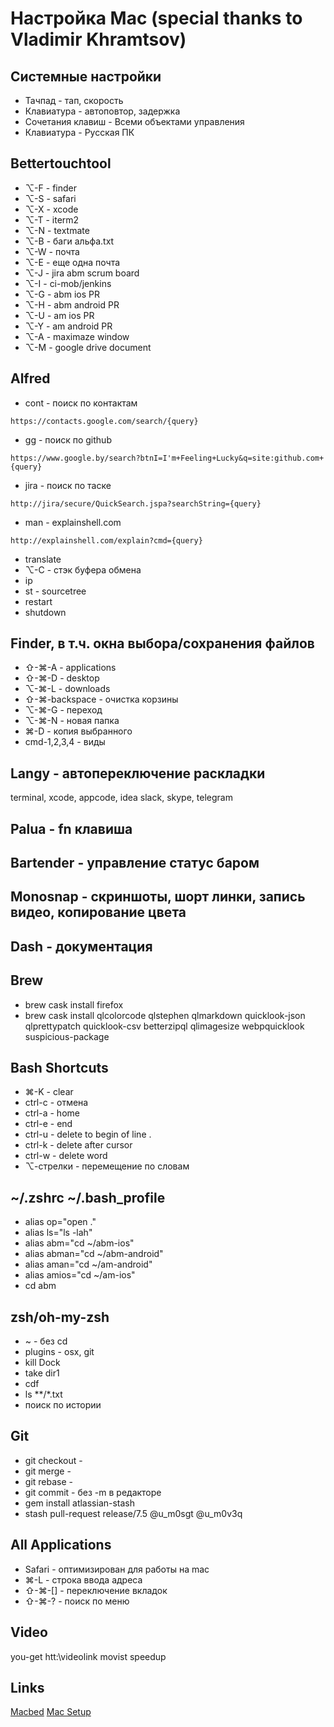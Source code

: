 # Настройка Mac (special thanks to Vladimir Khramtsov)

## Системные настройки
  * Тачпад - тап, скорость
  * Клавиатура - автоповтор, задержка
  * Сочетания клавиш - Всеми объектами управления
  * Клавиатура - Русская ПК

## Bettertouchtool
  * ⌥-F - finder
  * ⌥-S - safari
  * ⌥-X - xcode
  * ⌥-T - iterm2
  * ⌥-N - textmate
  * ⌥-B - баги альфа.txt
  * ⌥-W - почта
  * ⌥-E - еще одна почта
  * ⌥-J - jira abm scrum board
  * ⌥-I - ci-mob/jenkins
  * ⌥-G - abm ios PR
  * ⌥-H - abm android PR
  * ⌥-U - am ios PR
  * ⌥-Y - am android PR
  * ⌥-A - maximaze window
  * ⌥-M - google drive document

## Alfred
  * cont - поиск по контактам
  ```
  https://contacts.google.com/search/{query}
  ```
  * gg - поиск по github
  ```
  https://www.google.by/search?btnI=I'm+Feeling+Lucky&q=site:github.com+{query}
  ```
  * jira - поиск по таске
  ```
  http://jira/secure/QuickSearch.jspa?searchString={query}
  ```
  * man - explainshell.com
  ```
  http://explainshell.com/explain?cmd={query}
  ```
  * translate
  * ⌥-C - стэк буфера обмена
  * ip
  * st - sourcetree
  * restart
  * shutdown

## Finder, в т.ч. окна выбора/сохранения файлов
  * ⇧-⌘-A - applications
  * ⇧-⌘-D - desktop
  * ⌥-⌘-L - downloads
  * ⇧-⌘-backspace - очистка корзины
  * ⌥-⌘-G - переход
  * ⌥-⌘-N - новая папка
  * ⌘-D - копия выбранного 
  * cmd-1,2,3,4 - виды

## Langy - автопереключение раскладки 
terminal, xcode, appcode, idea
slack, skype, telegram

## Palua - fn клавиша
## Bartender - управление статус баром
## Monosnap - скриншоты, шорт линки, запись видео, копирование цвета
## Dash - документация

## Brew
  * brew cask install firefox
  * brew cask install qlcolorcode qlstephen qlmarkdown quicklook-json qlprettypatch quicklook-csv betterzipql qlimagesize webpquicklook suspicious-package

## Bash Shortcuts
  * ⌘-K - clear
  * ctrl-c - отмена
  * ctrl-a - home
  * ctrl-e - end
  * ctrl-u - delete to begin of line .
  * ctrl-k - delete after cursor
  * ctrl-w - delete word
  * ⌥-стрелки - перемещение по словам

## ~/.zshrc ~/.bash_profile
  * alias op="open ."
  * alias ls="ls -lah"
  * alias abm="cd ~/abm-ios"
  * alias abman="cd ~/abm-android"
  * alias aman="cd ~/am-android"
  * alias amios="cd ~/am-ios"
  * cd abm

## zsh/oh-my-zsh
  * ~ - без cd
  * plugins - osx, git
  * kill Dock
  * take dir1
  * cdf
  * ls **/*.txt
  * поиск по истории

## Git 
  * git checkout -
  * git merge -
  * git rebase -
  * git commit - без -m в редакторе
  * gem install atlassian-stash
  * stash pull-request release/7.5 @u_m0sgt @u_m0v3q

## All Applications
  * Safari - оптимизирован для работы на mac
  * ⌘-L - строка ввода адреса
  * ⇧-⌘-[] - переключение вкладок
  * ⇧-⌘-? - поиск по меню

## Video
you-get htt:\\videolink
movist speedup

## Links
[Macbed](http://www.macbed.com "Macbed")
[Mac Setup](http://sourabhbajaj.com/mac-setup/ "Mac Setup")